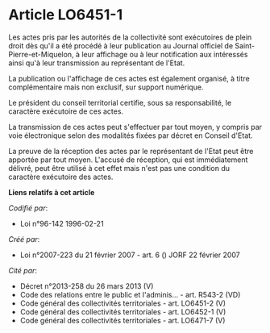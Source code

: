 # Article LO6451-1

Les actes pris par les autorités de la collectivité sont exécutoires de plein droit dès qu'il a été procédé à leur
publication au Journal officiel de Saint-Pierre-et-Miquelon, à leur affichage ou à leur notification aux intéressés ainsi
qu'à leur transmission au représentant de l'Etat.

La publication ou l'affichage de ces actes est également organisé, à titre complémentaire mais non exclusif, sur support
numérique.

Le président du conseil territorial certifie, sous sa responsabilité, le caractère exécutoire de ces actes.

La transmission de ces actes peut s'effectuer par tout moyen, y compris par voie électronique selon des modalités fixées par
décret en Conseil d'Etat.

La preuve de la réception des actes par le représentant de l'Etat peut être apportée par tout moyen. L'accusé de réception,
qui est immédiatement délivré, peut être utilisé à cet effet mais n'est pas une condition du caractère exécutoire des actes.

**Liens relatifs à cet article**

_Codifié par_:

  - Loi n°96-142 1996-02-21

_Créé par_:

  - Loi n°2007-223 du 21 février 2007 - art. 6 () JORF 22 février 2007

_Cité par_:

  - Décret n°2013-258 du 26 mars 2013 (V)
  - Code des relations entre le public et l'adminis... - art. R543-2 (VD)
  - Code général des collectivités territoriales - art. LO6451-2 (V)
  - Code général des collectivités territoriales - art. LO6452-1 (V)
  - Code général des collectivités territoriales - art. LO6471-7 (V)
